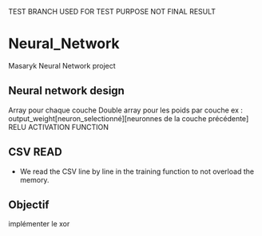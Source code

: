 TEST BRANCH USED FOR TEST PURPOSE NOT FINAL RESULT

# Neural_Network

Masaryk Neural Network project

## Neural network design

Array pour chaque couche
Double array pour les poids par couche ex : output_weight[neuron_selectionné][neuronnes de la couche précédente]
RELU ACTIVATION FUNCTION

## CSV READ

- We read the CSV line by line in the training function to not overload the memory.

## Objectif

implémenter le xor
